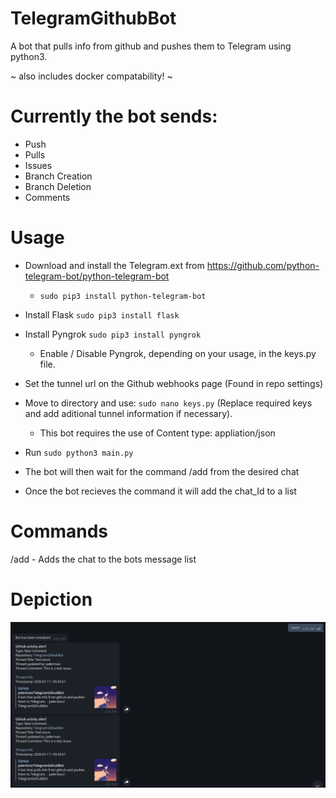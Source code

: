 # TelegramGithubBot
A bot that pulls info from github and pushes them to Telegram using python3.

~ also includes docker compatability! ~

# Currently the bot sends:
- Push
- Pulls
- Issues
- Branch Creation
- Branch Deletion
- Comments

# Usage 
- Download and install the Telegram.ext from https://github.com/python-telegram-bot/python-telegram-bot
  - ```sudo pip3 install python-telegram-bot```

- Install Flask ```sudo pip3 install flask```

- Install Pyngrok ```sudo pip3 install pyngrok```
  - Enable / Disable Pyngrok, depending on your usage, in the keys.py file.
  
- Set the tunnel url on the Github webhooks page (Found in repo settings)

- Move to directory and use: ```sudo nano keys.py``` (Replace required keys and add aditional tunnel information if necessary).
  - This bot requires the use of Content type: appliation/json

- Run ```sudo python3 main.py```

- The bot will then wait for the command /add from the desired chat

- Once the bot recieves the command it will add the chat_Id to a list

# Commands
/add - Adds the chat to the bots message list

# Depiction
![alt text](Depiction.png)
